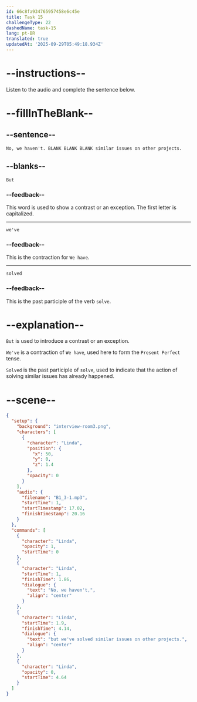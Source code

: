 ```yaml
---
id: 66c8fa934765957458e6c45e
title: Task 15
challengeType: 22
dashedName: task-15
lang: pt-BR
translated: true
updatedAt: '2025-09-29T05:49:18.934Z'
---
```

<!-- (Audio) Linda: No, we haven't. But we've solved similar issues on other projects. -->

# --instructions--

Listen to the audio and complete the sentence below.

# --fillInTheBlank--

## --sentence--

`No, we haven't. BLANK BLANK BLANK similar issues on other projects.`

## --blanks--

`But`

### --feedback--

This word is used to show a contrast or an exception. The first letter is capitalized.

---

`we've`

### --feedback--

This is the contraction for `We have`.

---

`solved`

### --feedback--

This is the past participle of the verb `solve`.

# --explanation--

`But` is used to introduce a contrast or an exception.

`We've` is a contraction of `We have`, used here to form the `Present Perfect` tense.

`Solved` is the past participle of `solve`, used to indicate that the action of solving similar issues has already happened.

# --scene--

```json
{
  "setup": {
    "background": "interview-room3.png",
    "characters": [
      {
        "character": "Linda",
        "position": {
          "x": 50,
          "y": 0,
          "z": 1.4
        },
        "opacity": 0
      }
    ],
    "audio": {
      "filename": "B1_3-1.mp3",
      "startTime": 1,
      "startTimestamp": 17.02,
      "finishTimestamp": 20.16
    }
  },
  "commands": [
    {
      "character": "Linda",
      "opacity": 1,
      "startTime": 0
    },
    {
      "character": "Linda",
      "startTime": 1,
      "finishTime": 1.86,
      "dialogue": {
        "text": "No, we haven't,",
        "align": "center"
      }
    },
    {
      "character": "Linda",
      "startTime": 1.9,
      "finishTime": 4.14,
      "dialogue": {
        "text": "but we've solved similar issues on other projects.",
        "align": "center"
      }
    },
    {
      "character": "Linda",
      "opacity": 0,
      "startTime": 4.64
    }
  ]
}
```
